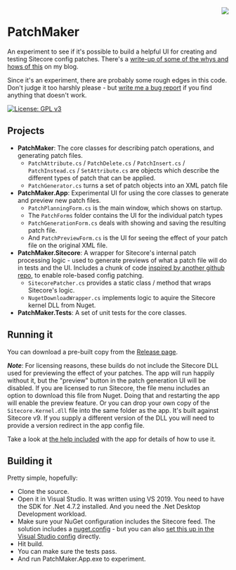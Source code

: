 <img src="./Notes/Icons/ConfigurationEditor_128x.png" align="right"  />

# PatchMaker

An experiment to see if it's possible to build a helpful UI for creating and testing Sitecore config patches. There's a [write-up of
some of the whys and hows of this]( https://jermdavis.wordpress.com/2020/04/27/a-tool-to-help-you-build-config-patches/) on my blog.

Since it's an experiment, there are probably some rough edges in this code. Don't judge it too harshly please -
but [write me a bug report](https://github.com/jermdavis/PatchMaker/issues) if you find anything that doesn't work.

[![License: GPL v3](https://img.shields.io/badge/License-GPLv3-blue.svg)](https://www.gnu.org/licenses/gpl-3.0)

## Projects

* **PatchMaker**: The core classes for describing patch operations, and generating patch files.
   * `PatchAttribute.cs` / `PatchDelete.cs` / `PatchInsert.cs` / `PatchInstead.cs` / `SetAttribute.cs` are objects which describe the different types of patch that can be applied.
   * `PatchGenerator.cs` turns a set of patch objects into an XML patch file
* **PatchMaker.App**: Experimental UI for using the core classes to generate and preview new patch files. 
   * `PatchPlanningForm.cs` is the main window, which shows on startup.
   * The `PatchForms` folder contains the UI for the individual patch types
   * `PatchGenerationForm.cs` deals with showing and saving the resulting patch file.
   * And `PatchPreviewForm.cs` is the UI for seeing the effect of your patch file on the original XML file.
* **PatchMaker.Sitecore**: A wrapper for Sitecore's internal patch processing logic - used to generate previews of what a patch file will do in tests and the UI. Includes a chunk of code [inspired by another github repo](https://github.com/benmcevoy/ConfigViewer), to enable role-based config patching.
   * `SitecorePatcher.cs` provides a static class / method that wraps Sitecore's logic.
   * `NugetDownloadWrapper.cs` implements logic to aquire the Sitecore kernel DLL from Nuget.
* **PatchMaker.Tests**: A set of unit tests for the core classes.

## Running it

You can download a pre-built copy from the [Release page](https://github.com/jermdavis/PatchMaker/releases).

_**Note**_: For licensing reasons, these builds do not include the Sitecore DLL used for previewing the effect of your patches.
The app will run happily without it, but the "preview" button in the patch generation UI will be disabled. If you are licensed to run Sitecore, the file menu includes an option to download this file from Nuget. Doing that and restarting the app will enable the preview feature. Or you can drop your own copy of the `Sitecore.Kernel.dll` file into the same folder as the app. It's built against Sitecore v9. If you supply a different version of the DLL you will need to provide a version redirect in the app config file.

Take a look at [the help included](https://htmlpreview.github.io/?https://github.com/jermdavis/PatchMaker/blob/master/PatchMaker.App/PatchMaker.App.Help.html) with the app for details of how to
use it.

## Building it

Pretty simple, hopefully:

* Clone the source.
* Open it in Visual Studio. It was written using VS 2019. You need to have the SDK for .Net 4.7.2 installed. And you need the .Net Desktop Development workload.
* Make sure your NuGet configuration includes the Sitecore feed. The solution includes a [nuget.config](nuget.config) - but you can also [set this up in the Visual Studio config](https://docs.microsoft.com/en-us/azure/devops/artifacts/nuget/consume?view=azure-devops#windows-add-the-feed-to-your-nuget-configuration) directly.
* Hit build.
* You can make sure the tests pass.
* And run PatchMaker.App.exe to experiment.
